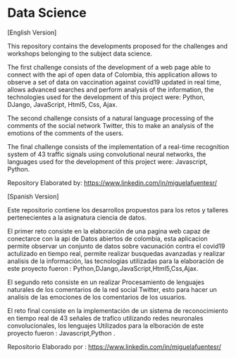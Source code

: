 # Data Science 

[English Version]


This repository contains the developments proposed for the challenges and workshops belonging to the subject data science.

The first challenge consists of the development of a web page able to connect with the api of open data of Colombia, this application allows to observe a set of data on vaccination against covid19 updated in real time, allows advanced searches and perform analysis of the information, the technologies used for the development of this project were: Python, DJango, JavaScript, Html5, Css, Ajax.

The second challenge consists of a natural language processing of the comments of the social network Twitter, this to make an analysis of the emotions of the comments of the users.

The final challenge consists of the implementation of a real-time recognition system of 43 traffic signals using convolutional neural networks, the languages used for the development of this project were: Javascript, Python.

Repository Elaborated by: https://www.linkedin.com/in/miguelafuentesr/


[Spanish Version]

 Este repositorio contiene los desarrollos propuestos para los retos y talleres pertenecientes a la asignatura ciencia de datos.
 
 El primer reto consiste en la elaboración de una pagina web capaz de conectarce con la api de Datos abiertos de colombia, esta aplicacion permite observar un conjunto de datos sobre vacunación contra el covid19 actulizado en tiempo real, permite realizar busquedas avanzadas y realizar analisis de la información, las tecnologias utilizadas para la elaboración de este proyecto fueron : Python,DJango,JavaScript,Html5,Css,Ajax. 
 
 El segundo reto consiste en un realizar Procesamiento de lenguajes naturales de los comentarios de la red social Twitter, esto para hacer un analisis de las emociones de los comentarios de los usuarios. 
 
 
 El reto final consiste en la implementación de un sistema de reconocimiento en tiempo real de 43 señales de trafico utilizando redes neuronales convolucionales, los lenguajes Utilizados para la elboración de este proyecto fueron : Javascript,Python . 
 
 Repositorio Elaborado por :  https://www.linkedin.com/in/miguelafuentesr/ 
